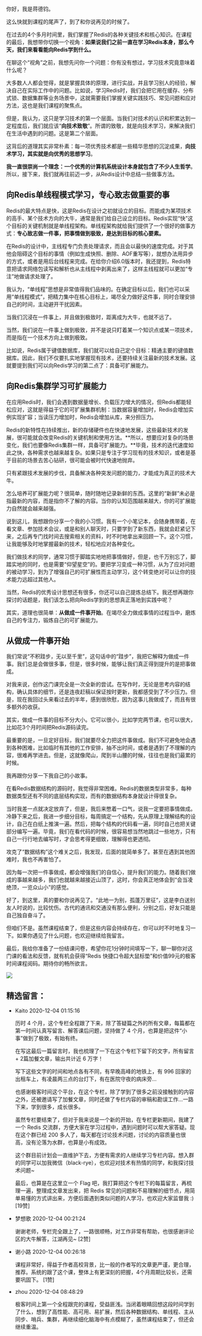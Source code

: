 你好，我是蒋德钧。

这么快就到课程的尾声了，到了和你说再见的时候了。

在过去的4个多月时间里，我们掌握了Redis的各种关键技术和核心知识。在课程的最后，我想带你切换一个视角：**如果说我们之前一直在学习Redis本身，那么今天，我们来看看能向Redis学到什么。**

在聊这个“视角”之前，我想先问你一个问题：你有没有想过，学习技术究竟意味着什么呢？

大多数人人都会觉得，就是掌握具体的原理，进行实战，并且学习别人的经验，解决自己在实际工作中的问题。比如说，学习Redis时，我们会把它用在缓存、分布式锁、数据集群等业务场景中，这就需要我们掌握关键实践技巧、常见问题和应对方法，这也是我们课程的聚焦点。

但是，我认为，这只是学习技术的第一个层面。当我们对技术的认识和积累达到一定程度后，我们就应该“**向技术致敬**”。所谓的致敬，就是向技术学习，来解决我们在生活中遇到的问题。这是第二个层面。

这背后的道理其实非常朴素：每一项优秀技术都是一些精华思想的沉淀成果，**向技术学习，其实就是向优秀的思想学习**。

**我一直很崇尚一个理念：一个优秀的计算机系统设计本身就包含了不少人生哲学**。所以，接下来，我们就再往前迈一步，从Redis设计中总结一些做事方法。

## 向Redis单线程模式学习，专心致志做重要的事

Redis的最大特点是快，这是Redis在设计之初就设立的目标。而能成为某项技术的高手、某个技术方向的大牛，通常是我们给自己设立的目标。Redis实现“快”这个目标的关键机制就是单线程架构。单线程架构就给我们提供了一个很好的做事方式：**专心致志做一件事，把事情做到极致，是达到目标的核心要素。**

在Redis的设计中，主线程专门负责处理请求，而且会以最快的速度完成。对于其他会阻碍这个目标的事情（例如生成快照、删除、AOF重写等），就想办法用异步的方式，或者是用后台线程来完成。在给你介绍6.0版本时，我还提到，Redis特意把请求网络包读写和解析也从主线程中剥离出来了，这样主线程就可以更加“专注”地做请求处理了。

我认为，“单线程”思想是非常值得我们品味的。在确定目标以后，我们也可以采用“单线程模式”，把精力集中在核心目标上，竭尽全力做好这件事，同时合理安排自己的时间，主动避开干扰因素。

当我们沉浸在一件事上，并且做到极致时，距离成为大牛，也就不远了。

当然，我们说在一件事上做到极致，并不是说只盯着某一个知识点或某一项技术，而是指在一个技术方向上做到极致。

比如说，Redis属于键值数据库，我们就可以给自己定个目标：精通主要的键值数据库。因此，我们不仅要扎实地掌握现有技术，还要持续关注最新的技术发展。这就要提到我们可以向Redis学习的第二点了：具备可扩展能力。

## 向Redis集群学习可扩展能力

在应用Redis时，我们会遇到数据量增长、负载压力增大的情况，但Redis都能轻松应对，这就是得益于它的可扩展集群机制：当数据容量增加时，Redis会增加实例实现扩容；当读压力增加时，Redis会增加从库，来分担压力。

Redis的新特性在持续推出，新的存储硬件也在快速地发展，这些最新技术的发展，很可能就会改变Redis的关键机制和使用方法。**所以，想要应对复杂的场景变化，我们也要像Redis集群一样，具备可扩展能力。**毕竟，技术的迭代速度如此之快，各种需求也越来越复杂。如果只是专注于学习现有的技术知识，或者是基于目前的场景去苦心钻研，很可能会被时代快速地抛弃。

只有紧跟技术发展的步伐，具备解决各种突发问题的能力，才能成为真正的技术大牛。

怎么培养可扩展能力呢？很简单，随时随地记录新鲜的东西。这里的“新鲜”未必是指最新的内容，而是指你不了解的内容。当你的认知范围越来越大，你的可扩展能力自然就会越来越强。

说到这儿，我想跟你分享一个我的小习惯。我有一个小笔记本，会随身携带着，在看文章、参加技术会议，或是和别人聊天时，只要学到了新东西，我就会赶紧记下来，之后再专门找时间去搜索相关的资料，时不时地拿出来回顾一下。这个习惯，让我能够及时地掌握最新的技术，轻松地应对各种变化。

我们做技术的同学，通常习惯于脚踏实地地把事情做好，但是，也千万别忘了，脚踏实地的同时，也是需要“仰望星空”的。要把学习变成一种习惯，从为了应对问题的被动学习，到为了增强自己的可扩展性而主动学习，这个转变绝对可以让你的技术能力远超过其他人。

当然，Redis的优秀设计思想还有很多，你还可以自己提炼总结下。我还想再跟你探讨的话题是，我们该怎么把向Redis学到的思想真正落地到实践中呢？

其实，道理也很简单：**从做成一件事开始**。在竭尽全力做成事情的过程当中，磨炼自己的专注力，锻炼自己的可扩展能力。

## 从做成一件事开始

我们常说“不积跬步，无以至千里”，这句话中的“跬步”，我把它解释为做成一件事。我们总是会做很多事，但是，很多时候，能够让我们真正得到提升的是把事做成。

对我来说，创作这门课完全是一次全新的尝试。在写作时，无论是思考内容的结构，确认具体的细节，还是连夜赶稿以保证按时更新，我都感受到了不少压力。但是，现在我回过头来看过去的半年，感到很欣慰，因为这事儿我做成了，而且有很多额外的收获。

其实，做成一件事的目标不分大小。它可以很小，比如学完两节课，也可以很大，比如花3个月时间把Redis源码读完。

最重要的是，一旦定好目标，我们就要尽全力把这件事做成。我们不可避免地会遇到各种困难，比如临时有其他的工作安排，抽不出时间，或者是遇到了不理解的内容，很难再学进去。但是，这就像爬山，爬到半山腰的时候，往往也是我们最累的时候。

我再跟你分享一下我自己的小故事。

在看Redis数据结构的源码时，我觉得非常困难。Redis的数据类型非常多，每种数据类型还有不同的底层结构实现，而有的数据结构本身就设计得很复杂。

当时我差一点就决定放弃了，但是，我后来憋着一口气，说我一定要把事情做成。冷静下来之后，我进一步细分目标，每周搞定一个结构，先从原理上理解结构的设计，自己在白纸上推演一遍。然后，把每个结构的代码看一遍，同时自己也把关键部分编写一遍。毕竟，我们在看代码的时候，很容易想当然地跳过一些地方，只有自己一行行地去编写时，才会思考得更细致，理解得也更透彻。

攻克了“数据结构”这个难关之后，我发现，后面的就简单多了。甚至在遇到其他困难时，我也不再害怕了。

因为每一次把一件事做成，都会增强我们的自信心，提升我们的能力。随着我们做成的事越来越多，我们也就越来越接近山顶了，这时，你会真正地体会到“会当凌绝顶，一览众山小”的感觉。

好了，到这里，真的要和你说再见了。“此地一为别，孤蓬万里征”，这是李白送别友人时说的，比较忧伤。古代的通讯和交通没有那么便利，分别之后，好友只能是自己独自奋斗了。

但咱们不是。虽然课程结束了，但是这些内容会持续存在，你可以时不时地复习一下。如果你遇见了什么问题，也欢迎继续给我留言。

最后，我给你准备了一份结课问卷，希望你花1分钟时间填写一下，聊一聊你对这门课的看法和反馈，就有机会获得“Redis 快捷口令超大鼠标垫”和价值99元的极客时间课程阅码。期待你的畅所欲言。

[![](https://static001.geekbang.org/resource/image/7f/de/7f21e7e0fabb48347d59c1e0e1dddcde.jpg)](https://jinshuju.net/f/deBEiK)

## 精选留言：

-   Kaito 2020-12-04 01:15:16
    
    历时 4 个月，这个专栏全程跟了下来，除了答疑篇之外的所有文章，每篇都在第一时间认真写留言、解答课后问题，坚持做了 4 个月，也算是把这件“小事”做到了极致，有始有终。
    
    在写这最后一篇留言时，我也梳理了一下在这个专栏下留下的文字，所有留言 + 2篇加餐文章，输出共计近 6 万字！
    
    写下这些文字的时间和地点各有不同，有早晚高峰的地铁上，有 996 回家的出租车上，有凌晨两三点的台灯下，有在医院守夜的病床旁...
    
    也感谢极客时间这个平台，在这个专栏，除了学到了很多之前没接触到的内容之外，还被邀请写了加餐文章，同时还做了专栏内容的审稿和勘误工作...一路下来，学到很多，成长很多。
    
    虽然专栏要结束了，但对于我来说是一个新的开始，在专栏更新期间，我建了一个 Redis 交流群，方便大家在学习过程中，遇到问题时可以帮大家答疑。现在这个群已经 200 多人了，每天都在讨论技术问题，讨论的内容质量也很高，没有沦落为水群，也算是小有成效。
    
    这个群目前计划会一直维护下去，方便有需求的人继续学习专栏内容。想入群的同学可以加我微信（black-rye），也欢迎对技术有热情的同学，和我探讨技术问题~
    
    最后，也算是在这里立一个 Flag 吧，我打算把这个专栏下的每篇留言，再梳理一遍，整理成文章发出来，把 Redis 常见的问题和不易理解的细节点，用简单易懂的方式讲出来，方便后面遇到类似问题的人学习，也欢迎大家监督我 :) \[19赞\]
    
  
-   梦想歌 2020-12-04 00:21:24
    
    谢谢老师，专栏完全跟上了，一路很顺畅，对工作非常有帮助，也很感谢评论区的大牛解答，江湖再见~ \[2赞\]
    
  
-   谢小路 2020-12-04 00:26:18
    
    课程非常好，得益于作者高校背景，比一般的作者写的文章更严谨，更合理，推荐。系统的跟了这个课，整体上有更深刻的把握，4个月周期比较长，还需要巩固下。 \[1赞\]
    
  
-   zhou 2020-12-04 08:48:29
    
    极客时间上第一个全程跟完的课程，受益匪浅。当闭着眼睛回想这段时间学到了什么，想到了高性能、高可用、易扩展，然后各种数据结构、单线程、主从同步、哨兵、集群，再继续细化脑海中有点模糊了，虽然课程结束了，但还会继续重温。